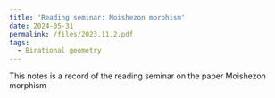 ```yaml
---
title: 'Reading seminar: Moishezon morphism'
date: 2024-05-31
permalink: /files/2023.11.2.pdf
tags:
  - Birational geometry
---
```


This notes is a record of the reading seminar on the paper Moishezon morphism